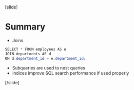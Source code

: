 [slide]

# Summary

- Joins

```Java
SELECT * FROM employees AS e
JOIN departments AS d
ON d.department_id = e.department_id;
```

- Subqueries are used to nest queries
- Indices improve SQL search performance if used properly

[/slide]
